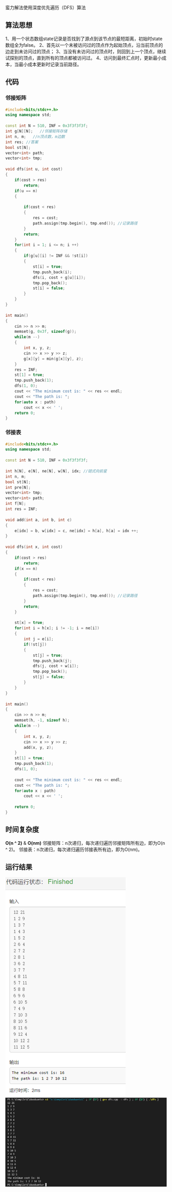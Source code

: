 蛮力解法使用深度优先遍历（DFS）算法

## 算法思想

1、用一个状态数组state记录是否找到了源点到该节点的最短距离，初始时state数组全为false。
2、首先以一个未被访问过的顶点作为起始顶点，沿当前顶点的边走到未访问过的顶点；
3、当没有未访问过的顶点时，则回到上一个顶点，继续试探别的顶点，直到所有的顶点都被访问过。
4、访问到最终汇点时，更新最小成本，当最小成本更新时记录当前路径。

## 代码

### 邻接矩阵

```c++
#include<bits/stdc++.h>
using namespace std;

const int N = 510, INF = 0x3f3f3f3f;
int g[N][N];   //邻接矩阵存储
int n, m;   //n顶点数，m边数
int res; //答案
bool st[N]; 
vector<int> path;
vector<int> tmp;

void dfs(int u, int cost)
{
    if(cost > res)
        return;
    if(u == n)
    {
        
        if(cost < res)
        {
            res = cost;
            path.assign(tmp.begin(), tmp.end()); //记录路径
        }
        return;
    }
    for(int i = 1; i <= n; i ++)
    {
        if(g[u][i] != INF && !st[i])
        {
            st[i] = true;
            tmp.push_back(i);
            dfs(i, cost + g[u][i]);
            tmp.pop_back();
            st[i] = false;
        }
    }
}

int main()
{
    cin >> n >> m;
    memset(g, 0x3f, sizeof(g));
    while(m --)
    {
        int x, y, z;
        cin >> x >> y >> z;
        g[x][y] = min(g[x][y], z);
    }
    res = INF;
    st[1] = true;
    tmp.push_back(1);
    dfs(1, 0);
    cout << "The minimum cost is: " << res << endl;
    cout << "The path is: ";
    for(auto x : path)
        cout << x << ' ';
    return 0;
}
```

### 邻接表

```c++
#include<bits/stdc++.h>
using namespace std;

const int N = 510, INF = 0x3f3f3f3f;

int h[N], e[N], ne[N], w[N], idx; //链式向前星
int n, m;
bool st[N];
int pre[N];
vector<int> tmp;
vector<int> path;
int f[N];
int res = INF;

void add(int a, int b, int c)
{
    e[idx] = b, w[idx] = c, ne[idx] = h[a], h[a] = idx ++;
}

void dfs(int x, int cost)
{
    if(cost > res)
        return;
    if(x == n)
    {
        if(cost < res)
        {
            res = cost;
            path.assign(tmp.begin(), tmp.end()); //记录路径
        }
        return;
    }
        
    st[x] = true;
    for(int i = h[x]; i != -1; i = ne[i])
    {
        int j = e[i];
        if(!st[j])
        {
            st[j] = true;
            tmp.push_back(j);
            dfs(j, cost + w[i]);
            tmp.pop_back();
            st[j] = false;
        }
    }
}

int main()
{
    cin >> n >> m;
    memset(h, -1, sizeof h);
    while(m --)
    {
        int x, y, z;
        cin >> x >> y >> z;
        add(x, y, z);
    }
    st[1] = true;
    tmp.push_back(1);
    dfs(1, 0);
    
    cout << "The minimum cost is: " << res << endl;
    cout << "The path is: ";
    for(auto x : path)
        cout << x << ' ';
    
    return 0;
}
```

## 时间复杂度

**O(n ^ 2)** & **O(nm)**
邻接矩阵：n次递归，每次递归遍历邻接矩阵所有边，即为O(n ^ 2)。
邻接表：n次递归，每次递归遍历邻接表所有边，即为O(nm)。

## 运行结果

![](https://raw.githubusercontent.com/Swiftie13st/Figurebed/main/img/202112111122704.png)
![](https://raw.githubusercontent.com/Swiftie13st/Figurebed/main/img/202112111120364.png)